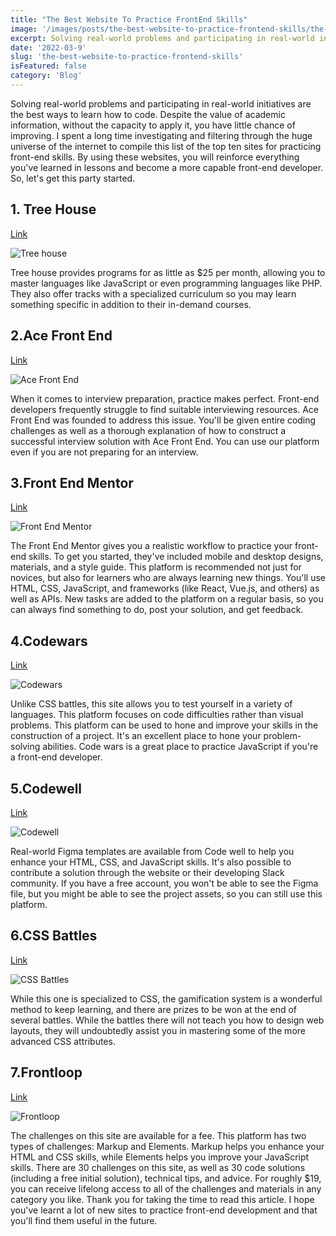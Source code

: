 ```yaml
---
title: "The Best Website To Practice FrontEnd Skills"
image: '/images/posts/the-best-website-to-practice-frontend-skills/the-best-website-to-practice-frontend-skills.jpg'
excerpt: Solving real-world problems and participating in real-world initiatives are the best ways to learn how to code. 
date: '2022-03-9'
slug: 'the-best-website-to-practice-frontend-skills'
isFeatured: false
category: 'Blog'
---
```


Solving real-world problems and participating in real-world initiatives are the best ways to learn how to code. Despite the value of academic information, without the capacity to apply it, you have little chance of improving.
I spent a long time investigating and filtering through the huge universe of the internet to compile this list of the top ten sites for practicing front-end skills. By using these websites, you will reinforce everything you've learned in lessons and become a more capable front-end developer. So, let's get this party started.

## 1. ****Tree House****

[Link](https:/teamtreehouse.com/)

![Tree house](https://res.cloudinary.com/dhcoyw9bz/image/upload/v1648163046/tree-house_q7g9f6.png)



Tree house provides programs for as little as $25 per month, allowing you to master languages like JavaScript or even programming languages like PHP. They also offer tracks with a specialized curriculum so you may learn something specific in addition to their in-demand courses.


## 2.****Ace Front End****

[Link](https://www.acefrontend.com/)

![Ace Front End](https://res.cloudinary.com/dhcoyw9bz/image/upload/v1648163217/ace-front-end_enwrfj.png )

When it comes to interview preparation, practice makes perfect. Front-end developers frequently struggle to find suitable interviewing resources. Ace Front End was founded to address this issue. You'll be given entire coding challenges as well as a thorough explanation of how to construct a successful interview solution with Ace Front End. You can use our platform even if you are not preparing for an interview.


## 3.****Front End Mentor****

[Link](https://www.frontendmentor.io/)

![Front End Mentor](https://res.cloudinary.com/dhcoyw9bz/image/upload/v1648163275/front-end-mentor_mzkwut.png)

The Front End Mentor gives you a realistic workflow to practice your front-end skills. To get you started, they've included mobile and desktop designs, materials, and a style guide. This platform is recommended not just for novices, but also for learners who are always learning new things. You'll use HTML, CSS, JavaScript, and frameworks (like React, Vue.js, and others) as well as APIs. New tasks are added to the platform on a regular basis, so you can always find something to do, post your solution, and get feedback.


## 4.****Codewars****

[Link](https://www.codewars.com/)

![Codewars](https://res.cloudinary.com/dhcoyw9bz/image/upload/v1648163316/code-war_rsso5g.png)

Unlike CSS battles, this site allows you to test yourself in a variety of languages. This platform focuses on code difficulties rather than visual problems. This platform can be used to hone and improve your skills in the construction of a project. It's an excellent place to hone your problem-solving abilities. Code wars is a great place to practice JavaScript if you're a front-end developer.


## 5.****Codewell****

[Link](https://www.codewell.cc/)

![Codewell](https://res.cloudinary.com/dhcoyw9bz/image/upload/v1648163350/code-well_j3zq6y.png)

Real-world Figma templates are available from Code well to help you enhance your HTML, CSS, and JavaScript skills. It's also possible to contribute a solution through the website or their developing Slack community. If you have a free account, you won't be able to see the Figma file, but you might be able to see the project assets, so you can still use this platform.


## 6.****CSS Battles****

[Link](https://cssbattle.dev/)

![CSS Battles](https://res.cloudinary.com/dhcoyw9bz/image/upload/v1648163383/css-battle_p6465k.png)

While this one is specialized to CSS, the gamification system is a wonderful method to keep learning, and there are prizes to be won at the end of several battles.
While the battles there will not teach you how to design web layouts, they will undoubtedly assist you in mastering some of the more advanced CSS attributes.


## 7.****Frontloop****

[Link](https://frontloops.io/)

![Frontloop](https://res.cloudinary.com/dhcoyw9bz/image/upload/v1648163411/frontloop_xvyqov.png)

The challenges on this site are available for a fee. This platform has two types of challenges: Markup and Elements. Markup helps you enhance your HTML and CSS skills, while Elements helps you improve your JavaScript skills. There are 30 challenges on this site, as well as 30 code solutions (including a free initial solution), technical tips, and advice. For roughly $19, you can receive lifelong access to all of the challenges and materials in any category you like.
Thank you for taking the time to read this article. I hope you've learnt a lot of new sites to practice front-end development and that you'll find them useful in the future.